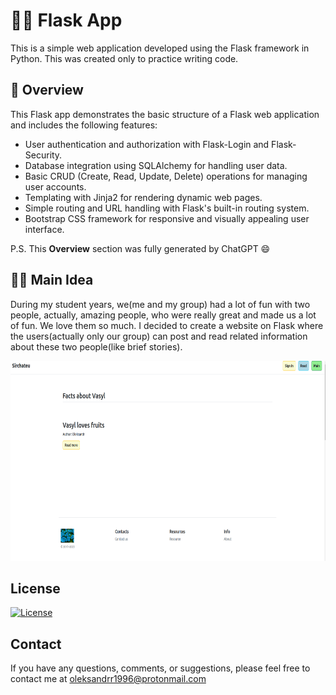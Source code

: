 # :technologist: Flask App
This is a simple web application developed using the Flask framework in Python. This was created only to practice writing code.

## :eyes: Overview
This Flask app demonstrates the basic structure of a Flask web application and includes the following features:

- User authentication and authorization with Flask-Login and Flask-Security.
- Database integration using SQLAlchemy for handling user data.
- Basic CRUD (Create, Read, Update, Delete) operations for managing user accounts.
- Templating with Jinja2 for rendering dynamic web pages.
- Simple routing and URL handling with Flask's built-in routing system.
- Bootstrap CSS framework for responsive and visually appealing user interface.

P.S. This <b>Overview</b> section was fully generated by ChatGPT :smile:

## :student: Main Idea
During my student years, we(me and my group) had a lot of fun with two people, actually, amazing people, who were really great and made us a lot of fun. We love them so much. I decided to create a website on Flask where the users(actually only our group) can post and read related information about these two people(like brief stories).

<img src="images/example.png" width="600" height="320"/>

## License
[![License](https://img.shields.io/badge/license-MIT-blue.svg)](/LICENSE)

## Contact
If you have any questions, comments, or suggestions, please feel free to contact me at oleksandrr1996@protonmail.com
